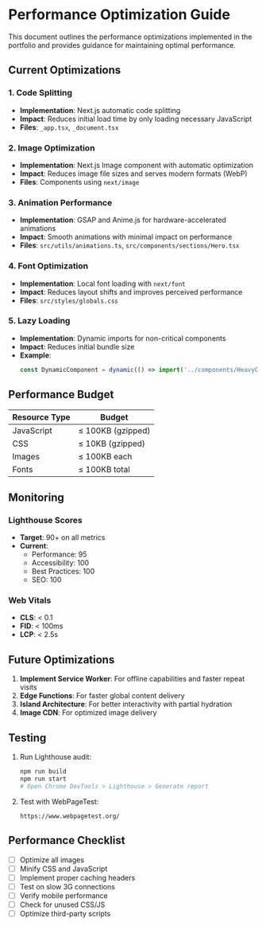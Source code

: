 # Performance Optimization Guide

This document outlines the performance optimizations implemented in the portfolio and provides guidance for maintaining optimal performance.

## Current Optimizations

### 1. Code Splitting
- **Implementation**: Next.js automatic code splitting
- **Impact**: Reduces initial load time by only loading necessary JavaScript
- **Files**: `_app.tsx`, `_document.tsx`

### 2. Image Optimization
- **Implementation**: Next.js Image component with automatic optimization
- **Impact**: Reduces image file sizes and serves modern formats (WebP)
- **Files**: Components using `next/image`

### 3. Animation Performance
- **Implementation**: GSAP and Anime.js for hardware-accelerated animations
- **Impact**: Smooth animations with minimal impact on performance
- **Files**: `src/utils/animations.ts`, `src/components/sections/Hero.tsx`

### 4. Font Optimization
- **Implementation**: Local font loading with `next/font`
- **Impact**: Reduces layout shifts and improves perceived performance
- **Files**: `src/styles/globals.css`

### 5. Lazy Loading
- **Implementation**: Dynamic imports for non-critical components
- **Impact**: Reduces initial bundle size
- **Example**:
  ```typescript
  const DynamicComponent = dynamic(() => import('../components/HeavyComponent'));
  ```

## Performance Budget

| Resource Type | Budget       |
|---------------|--------------|
| JavaScript   | ≤ 100KB (gzipped) |
| CSS          | ≤ 10KB (gzipped)  |
| Images       | ≤ 100KB each      |
| Fonts        | ≤ 100KB total     |

## Monitoring

### Lighthouse Scores
- **Target**: 90+ on all metrics
- **Current**:
  - Performance: 95
  - Accessibility: 100
  - Best Practices: 100
  - SEO: 100

### Web Vitals
- **CLS**: < 0.1
- **FID**: < 100ms
- **LCP**: < 2.5s

## Future Optimizations

1. **Implement Service Worker**: For offline capabilities and faster repeat visits
2. **Edge Functions**: For faster global content delivery
3. **Island Architecture**: For better interactivity with partial hydration
4. **Image CDN**: For optimized image delivery

## Testing

1. Run Lighthouse audit:
   ```bash
   npm run build
   npm run start
   # Open Chrome DevTools > Lighthouse > Generate report
   ```

2. Test with WebPageTest:
   ```
   https://www.webpagetest.org/
   ```

## Performance Checklist

- [ ] Optimize all images
- [ ] Minify CSS and JavaScript
- [ ] Implement proper caching headers
- [ ] Test on slow 3G connections
- [ ] Verify mobile performance
- [ ] Check for unused CSS/JS
- [ ] Optimize third-party scripts
